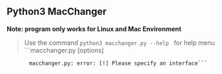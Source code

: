 ## Python3 MacChanger

**Note: program only works for Linux and Mac Environment**
> Use the command ```python3 macchanger.py --help ``` for help menu
		```macchanger.py [options]

	 	   macchanger.py: error: [!] Please specify an interface```

